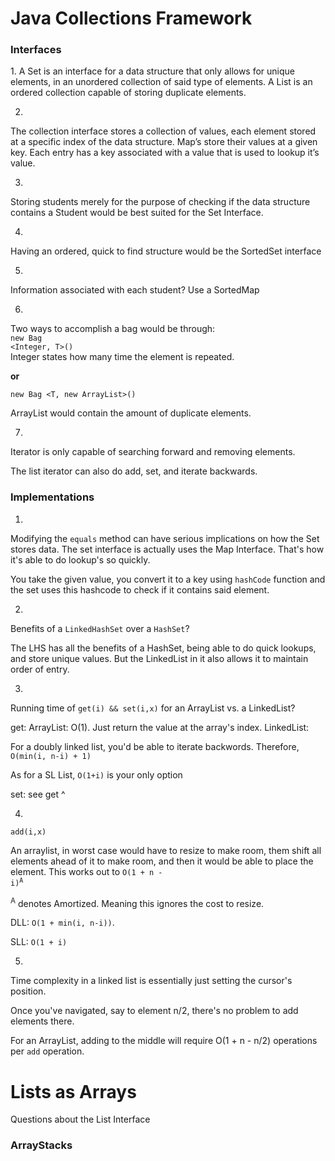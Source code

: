 <h1>Java Collections Framework</h1>
<h3>Interfaces</h3>
1.
A Set is an interface for a data structure that only allows for unique elements, in an unordered collection of said type of elements.
A List is an ordered collection capable of storing duplicate elements.

2. 
The collection interface stores a collection of values, each element stored at a specific index of the data structure. Map’s store their values at a given key. Each entry has a key associated with a value that is used to lookup it’s value.

3. 
Storing students merely for the purpose of checking if the data structure contains a Student would be best suited for the Set Interface.

4. 
Having an ordered, quick to find structure would be the SortedSet interface

5. 
Information associated with each student? Use a SortedMap

6.
Two ways to accomplish a bag would be through:
<br/>
<code>new Bag \<Integer, T>()</code><br/>
Integer states how many time the element is repeated.

<strong>or</strong><br/>
	
<code>new Bag \<T, new ArrayList<T>>() </code>


ArrayList<T> would contain the amount of duplicate elements.

7. 
Iterator is only capable of searching forward and removing elements.

The list iterator can also do add, set, and iterate backwards.

<h3>Implementations</h3>

1.
Modifying the <code>equals</code> method can have serious implications on how the Set stores data.
The set interface is actually uses the Map Interface. That's how it's able to do lookup's so quickly.

You take the given value, you convert it to a key using <code>hashCode</code> function and the set uses this hashcode
to check if it contains said element.

2. 
Benefits of a <code>LinkedHashSet</code> over a <code>HashSet</code>?

The LHS has all the benefits of a HashSet, being able to do quick lookups, and store unique values. 
But the LinkedList in it also allows it to maintain order of entry.

3. 
Running time of <code>get(i) && set(i,x)</code> for an ArrayList vs. a LinkedList?

get:
ArrayList: O(1). Just return the value at the array's index.
LinkedList: 

For a doubly linked list, you'd be able to iterate backwords.
Therefore, <code>O(min(i, n-i) + 1)</code>

As for a SL List, <code>O(1+i)</code> is your only option

set:
see get ^

4. 
<code>add(i,x)</code>

An arraylist, in worst case would have to resize to make room, them shift all elements ahead of it to make room,
and then it would be able to place the element.
This works out to <code>O(1 + n - i)<sup>A</sup></code>

<sup>A</sup> denotes Amortized. Meaning this ignores the cost to resize.

DLL: <code>O(1 + min(i, n-i))</code>. 

SLL: <code>O(1 + i)</code>

5. 

Time complexity in a linked list is essentially just setting the cursor's position.

Once you've navigated, say to element n/2, there's no problem to add elements there.

For an ArrayList, adding to the middle will require O(1 + n - n/2) operations per <code>add</code> operation.

<h1>Lists as Arrays</h1>
Questions about the List Interface

<h3>ArrayStacks</h3>
